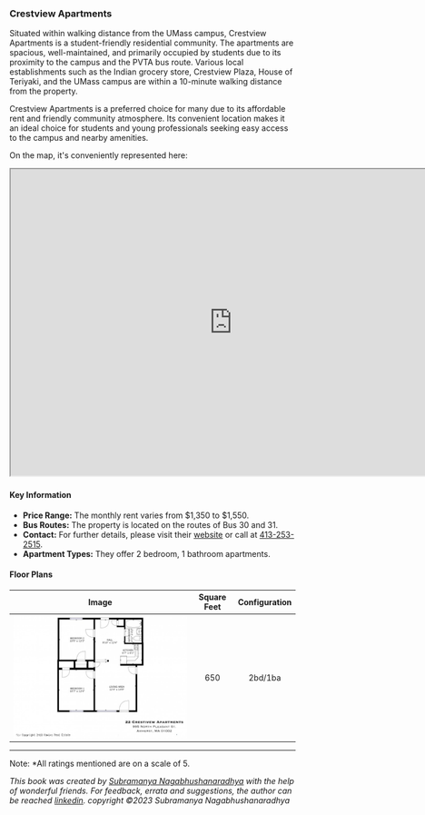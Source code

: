 ### Crestview Apartments

Situated within walking distance from the UMass campus, Crestview Apartments is a student-friendly residential community. The apartments are spacious, well-maintained, and primarily occupied by students due to its proximity to the campus and the PVTA bus route. Various local establishments such as the Indian grocery store, Crestview Plaza, House of Teriyaki, and the UMass campus are within a 10-minute walking distance from the property.

Crestview Apartments is a preferred choice for many due to its affordable rent and friendly community atmosphere. Its convenient location makes it an ideal choice for students and young professionals seeking easy access to the campus and nearby amenities.

On the map, it's conveniently represented here:
<iframe src="https://www.google.com/maps/d/embed?mid=1qHqriwktp3OKwmJNfoGtU0UCUVid8_w&ehbc=2E312F" width="780" height="540"></iframe>

#### Key Information
- **Price Range:** The monthly rent varies from $1,350 to $1,550.
- **Bus Routes:** The property is located on the routes of Bus 30 and 31.
- **Contact:** For further details, please visit their [website](https://kaminsrealestate.com/our-rentals/our-complete-management-list/property/5004-crestview-apartments) or call at [413-253-2515](tel:413-253-2515).
- **Apartment Types:** They offer 2 bedroom, 1 bathroom apartments.

#### Floor Plans
| Image | Square Feet | Configuration |
| :---: | :---: | :---: |
| ![Floor Plan 1](/assets/crestview_floorplan_1.jpeg) | 650 | 2bd/1ba |

---
Note: 
*All ratings mentioned are on a scale of 5.

*This book was created by [Subramanya Nagabhushanaradhya](https://subramanya.ai) with the help of wonderful friends. For feedback, errata and suggestions, the author can be reached [linkedin](https://www.linkedin.com/in/nsubramanya). copyright ©2023 Subramanya Nagabhushanaradhya*